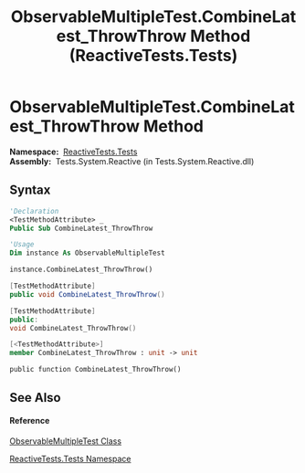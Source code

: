 ﻿---
title: ObservableMultipleTest.CombineLatest_ThrowThrow Method  (ReactiveTests.Tests)
TOCTitle: CombineLatest_ThrowThrow Method
ms:assetid: M:ReactiveTests.Tests.ObservableMultipleTest.CombineLatest_ThrowThrow
ms:mtpsurl: https://msdn.microsoft.com/en-us/library/reactivetests.tests.observablemultipletest.combinelatest_throwthrow(v=VS.103)
ms:contentKeyID: 36620309
ms.date: 06/28/2011
mtps_version: v=VS.103
f1_keywords:
- ReactiveTests.Tests.ObservableMultipleTest.CombineLatest_ThrowThrow
dev_langs:
- CSharp
- JScript
- VB
- FSharp
- c++
---

# ObservableMultipleTest.CombineLatest\_ThrowThrow Method

**Namespace:**  [ReactiveTests.Tests](hh289046\(v=vs.103\).md)  
**Assembly:**  Tests.System.Reactive (in Tests.System.Reactive.dll)

## Syntax

``` vb
'Declaration
<TestMethodAttribute> _
Public Sub CombineLatest_ThrowThrow
```

``` vb
'Usage
Dim instance As ObservableMultipleTest

instance.CombineLatest_ThrowThrow()
```

``` csharp
[TestMethodAttribute]
public void CombineLatest_ThrowThrow()
```

``` c++
[TestMethodAttribute]
public:
void CombineLatest_ThrowThrow()
```

``` fsharp
[<TestMethodAttribute>]
member CombineLatest_ThrowThrow : unit -> unit 
```

``` jscript
public function CombineLatest_ThrowThrow()
```

## See Also

#### Reference

[ObservableMultipleTest Class](hh303586\(v=vs.103\).md)

[ReactiveTests.Tests Namespace](hh289046\(v=vs.103\).md)

